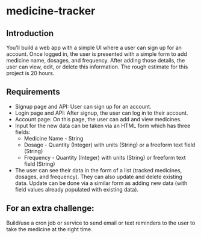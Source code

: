 # medicine-tracker

## Introduction
You’ll build a web app with a simple UI where a user can sign up for an account. Once logged in, the user is presented with a simple form to add medicine name, dosages, and frequency. After adding those details, the user can view, edit, or delete this information. The rough estimate for this project is 20 hours.

## Requirements
- Signup page and API: User can sign up for an account.
- Login page and API: After signup, the user can log in to their account.
- Account page: On this page, the user can add and view medicines.
- Input for the new data can be taken via an HTML form which has three fields:
  - Medicine Name - String
  - Dosage - Quantity (Integer) with units (String) or a freeform text field (String)
  - Frequency - Quantity (Integer) with units (String) or freeform text field (String)
- The user can see their data in the form of a list (tracked medicines, dosages, and frequency). They can also update and delete existing data. Update can be done via a similar form as adding new data (with field values already populated with existing data).


## For an extra challenge:
Build/use a cron job or service to send email or text reminders to the user to take the medicine at the right time.
